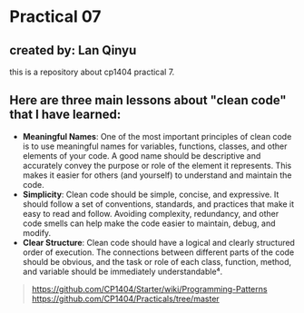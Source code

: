 # Practical 07
## created by: Lan Qinyu
this is a repository about cp1404 practical 7.

## Here are three main lessons about "clean code" that I have learned:
- **Meaningful Names**: One of the most important principles of clean code is to use meaningful names for variables, functions, classes, and other elements of your code. A good name should be descriptive and accurately convey the purpose or role of the element it represents. This makes it easier for others (and yourself) to understand and maintain the code.
- **Simplicity**: Clean code should be simple, concise, and expressive. It should follow a set of conventions, standards, and practices that make it easy to read and follow. Avoiding complexity, redundancy, and other code smells can help make the code easier to maintain, debug, and modify.
- **Clear Structure**: Clean code should have a logical and clearly structured order of execution. The connections between different parts of the code should be obvious, and the task or role of each class, function, method, and variable should be immediately understandable⁴.

>https://github.com/CP1404/Starter/wiki/Programming-Patterns
>https://github.com/CP1404/Practicals/tree/master
